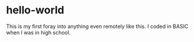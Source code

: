 # hello-world
This is my first foray into anything even remotely like this. I coded in BASIC when I was in high school.
